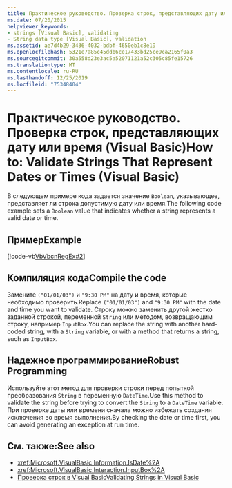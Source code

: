 ```yaml
---
title: Практическое руководство. Проверка строк, представляющих дату или время
ms.date: 07/20/2015
helpviewer_keywords:
- strings [Visual Basic], validating
- String data type [Visual Basic], validation
ms.assetid: ae7d4b29-3436-4032-bdbf-4650eb1c8e19
ms.openlocfilehash: 5321e7a85c45ddb6ce17433bd25ce9ca2165f0a3
ms.sourcegitcommit: 30a558d23e3ac5a52071121a52c305c85fe15726
ms.translationtype: MT
ms.contentlocale: ru-RU
ms.lasthandoff: 12/25/2019
ms.locfileid: "75348404"
---
```

# <a name="how-to-validate-strings-that-represent-dates-or-times-visual-basic"></a><span data-ttu-id="a8a7b-102">Практическое руководство. Проверка строк, представляющих дату или время (Visual Basic)</span><span class="sxs-lookup"><span data-stu-id="a8a7b-102">How to: Validate Strings That Represent Dates or Times (Visual Basic)</span></span>
<span data-ttu-id="a8a7b-103">В следующем примере кода задается значение `Boolean`, указывающее, представляет ли строка допустимую дату или время.</span><span class="sxs-lookup"><span data-stu-id="a8a7b-103">The following code example sets a `Boolean` value that indicates whether a string represents a valid date or time.</span></span>  
  
## <a name="example"></a><span data-ttu-id="a8a7b-104">Пример</span><span class="sxs-lookup"><span data-stu-id="a8a7b-104">Example</span></span>  
 [!code-vb[VbVbcnRegEx#2](~/samples/snippets/visualbasic/VS_Snippets_VBCSharp/VbVbcnRegEx/VB/Class1.vb#2)]  
  
## <a name="compile-the-code"></a><span data-ttu-id="a8a7b-105">Компиляция кода</span><span class="sxs-lookup"><span data-stu-id="a8a7b-105">Compile the code</span></span>  
 <span data-ttu-id="a8a7b-106">Замените `("01/01/03")` и `"9:30 PM"` на дату и время, которые необходимо проверить.</span><span class="sxs-lookup"><span data-stu-id="a8a7b-106">Replace `("01/01/03")` and `"9:30 PM"` with the date and time you want to validate.</span></span> <span data-ttu-id="a8a7b-107">Строку можно заменить другой жестко заданной строкой, переменной `String` или методом, возвращающим строку, например `InputBox`.</span><span class="sxs-lookup"><span data-stu-id="a8a7b-107">You can replace the string with another hard-coded string, with a `String` variable, or with a method that returns a string, such as `InputBox`.</span></span>  
  
## <a name="robust-programming"></a><span data-ttu-id="a8a7b-108">Надежное программирование</span><span class="sxs-lookup"><span data-stu-id="a8a7b-108">Robust Programming</span></span>  
 <span data-ttu-id="a8a7b-109">Используйте этот метод для проверки строки перед попыткой преобразования `String` в переменную `DateTime`.</span><span class="sxs-lookup"><span data-stu-id="a8a7b-109">Use this method to validate the string before trying to convert the `String` to a `DateTime` variable.</span></span> <span data-ttu-id="a8a7b-110">При проверке даты или времени сначала можно избежать создания исключения во время выполнения.</span><span class="sxs-lookup"><span data-stu-id="a8a7b-110">By checking the date or time first, you can avoid generating an exception at run time.</span></span>  
  
## <a name="see-also"></a><span data-ttu-id="a8a7b-111">См. также:</span><span class="sxs-lookup"><span data-stu-id="a8a7b-111">See also</span></span>

- <xref:Microsoft.VisualBasic.Information.IsDate%2A>
- <xref:Microsoft.VisualBasic.Interaction.InputBox%2A>
- [<span data-ttu-id="a8a7b-112">Проверка строк в Visual Basic</span><span class="sxs-lookup"><span data-stu-id="a8a7b-112">Validating Strings in Visual Basic</span></span>](../../../../visual-basic/programming-guide/language-features/strings/validating-strings.md)
